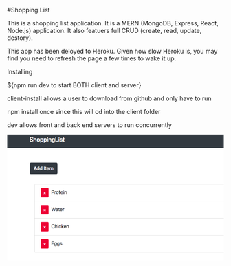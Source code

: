 #Shopping List

This is a shopping list application.
It is a MERN (MongoDB, Express, React, Node.js) application.
It also featuers full CRUD (create, read, update, destory).

This app has been deloyed to Heroku. Given how slow Heroku is, you may find you need to refresh the page a few times to wake it up. 

Installing

 ${npm run dev to start BOTH client and server}

client-install allows a user to download from github and only have to run 

npm install once since this will cd into the client folder

dev allows front and back end servers to run concurrently 

![](images/cart.png)